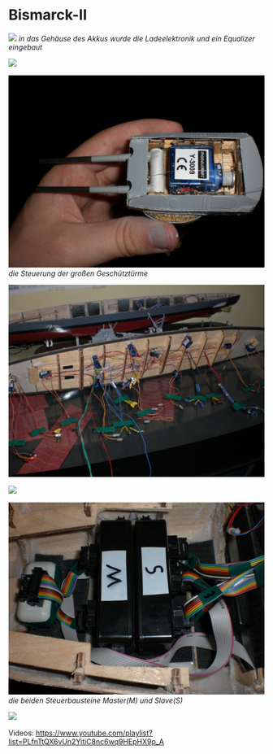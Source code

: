 Bismarck-II
===========

![](/images/A.JPG) *in das Gehäuse des Akkus wurde die Ladeelektronik und ein Equalizer eingebaut*

![](/images/B.JPG) 

![](/images/C.JPG) *die Steuerung der großen Geschütztürme*

![](/images/D.JPG) 

![](/images/E.JPG) 

![](/images/F.JPG) *die beiden Steuerbausteine Master(M) und Slave(S)*

![](/images/G.JPG) 

Videos: https://www.youtube.com/playlist?list=PLfnTtQX6vUn2YitiC8nc6wq9HEpHX9p_A